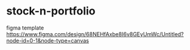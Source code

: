 # stock-n-portfolio

figma template https://www.figma.com/design/68NEHfAxbe8I6v8GEyUmWc/Untitled?node-id=0-1&node-type=canvas
